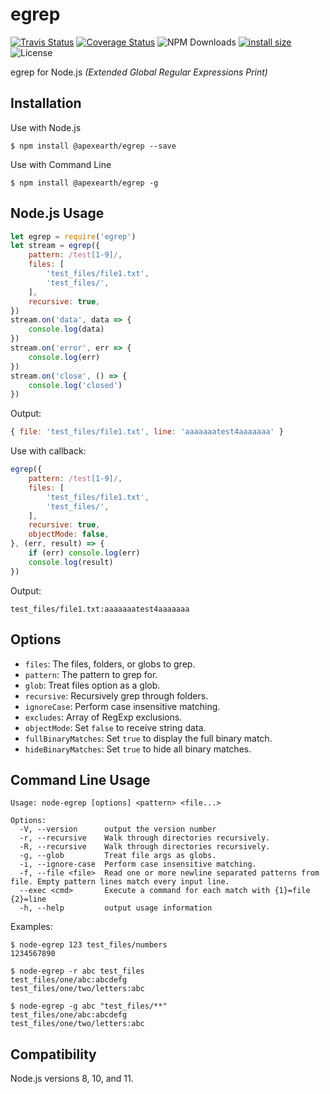 # egrep

[![Travis Status](https://travis-ci.org/apexearth/egrep.svg?branch=master)]((https://coveralls.io/github/apexearth/egrep?branch=master))
[![Coverage Status](https://coveralls.io/repos/github/apexearth/egrep/badge.svg?branch=master)](https://coveralls.io/github/apexearth/egrep?branch=master)
![NPM Downloads](https://img.shields.io/npm/dw/@apexearth/egrep.svg?style=flat)
[![install size](https://packagephobia.now.sh/badge?p=@apexearth/egrep)](https://packagephobia.now.sh/result?p=@apexearth/egrep)
![License](https://img.shields.io/npm/l/@apexearth/egrep.svg?style=flat)

egrep for Node.js *(Extended Global Regular Expressions Print)*

## Installation

Use with Node.js

    $ npm install @apexearth/egrep --save

Use with Command Line

    $ npm install @apexearth/egrep -g

## Node.js Usage

```javascript
let egrep = require('egrep')
let stream = egrep({
    pattern: /test[1-9]/,
    files: [
        'test_files/file1.txt',
        'test_files/',
    ],
    recursive: true,
})
stream.on('data', data => {
    console.log(data)
})
stream.on('error', err => {
    console.log(err)
})
stream.on('close', () => {
    console.log('closed')
})
```

Output:
```javascript
{ file: 'test_files/file1.txt', line: 'aaaaaaatest4aaaaaaa' }
```

Use with callback:

```javascript
egrep({
    pattern: /test[1-9]/,
    files: [
        'test_files/file1.txt',
        'test_files/',
    ],
    recursive: true,
    objectMode: false,
}, (err, result) => {
    if (err) console.log(err)
    console.log(result)
})
```

Output:
```
test_files/file1.txt:aaaaaaatest4aaaaaaa
```

## Options

- `files`:             The files, folders, or globs to grep.
- `pattern`:           The pattern to grep for.
- `glob`:              Treat files option as a glob.
- `recursive`:         Recursively grep through folders.
- `ignoreCase`:        Perform case insensitive matching.
- `excludes`:          Array of RegExp exclusions.
- `objectMode`:        Set `false` to receive string data.
- `fullBinaryMatches`: Set `true` to display the full binary match.
- `hideBinaryMatches`: Set `true` to hide all binary matches.

## Command Line Usage

```
Usage: node-egrep [options] <pattern> <file...>

Options:
  -V, --version      output the version number
  -r, --recursive    Walk through directories recursively.
  -R, --recursive    Walk through directories recursively.
  -g, --glob         Treat file args as globs.
  -i, --ignore-case  Perform case insensitive matching.
  -f, --file <file>  Read one or more newline separated patterns from file. Empty pattern lines match every input line.
  --exec <cmd>       Execute a command for each match with {1}=file {2}=line
  -h, --help         output usage information

```

Examples:

```
$ node-egrep 123 test_files/numbers
1234567890

$ node-egrep -r abc test_files
test_files/one/abc:abcdefg
test_files/one/two/letters:abc

$ node-egrep -g abc "test_files/**"
test_files/one/abc:abcdefg
test_files/one/two/letters:abc

```

## Compatibility

Node.js versions 8, 10, and 11.